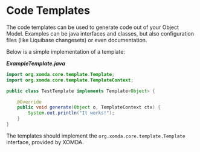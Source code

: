 # Code Templates

The code templates can be used to generate code out of your Object Model.
Examples can be java interfaces and classes, but also configuration files (like Liquibase changesets) or even documentation.

Below is a simple implementation of a template:

***ExampleTemplate.java***

```java
import org.xomda.core.template.Template;
import org.xomda.core.template.TemplateContext;

public class TestTemplate implements Template<Object> {

    @Override
    public void generate(Object o, TemplateContext ctx) {
        System.out.println("It works!");
    }
}
```

The templates should implement the `org.xomda.core.template.Template` interface, provided by XOMDA.
